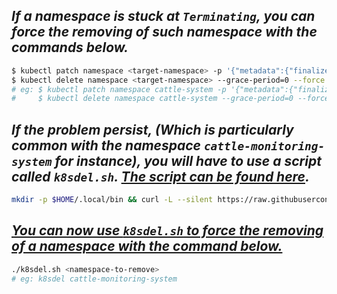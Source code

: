 ## *If a namespace is stuck at `Terminating`, you can force the removing of such namespace with the commands below.*

```bash
$ kubectl patch namespace <target-namespace> -p '{"metadata":{"finalizers":[]}}' --type='merge' -n <target-namespace>
$ kubectl delete namespace <target-namespace> --grace-period=0 --force
# eg: $ kubectl patch namespace cattle-system -p '{"metadata":{"finalizers":[]}}' --type='merge' -n cattle-system
#     $ kubectl delete namespace cattle-system --grace-period=0 --force
```

## *If the problem persist, (Which is particularly common with the namespace `cattle-monitoring-system` for instance), you will have to use a script called `k8sdel.sh`. [The script can be found here]().*

```bash
mkdir -p $HOME/.local/bin && curl -L --silent https://raw.githubusercontent.com/weallfloatdownhere/k8sdelns/master/k8sdelns -o $HOME/.local/bin/k8sdel && chmod +x $HOME/.local/bin/k8sdel
```

## *<ins>You can now use `k8sdel.sh` to force the removing of a namespace with the command below.</ins>*

```bash
./k8sdel.sh <namespace-to-remove>
# eg: k8sdel cattle-monitoring-system
```